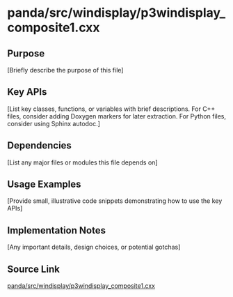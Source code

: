 # panda/src/windisplay/p3windisplay_composite1.cxx

## Purpose
[Briefly describe the purpose of this file]

## Key APIs
[List key classes, functions, or variables with brief descriptions.
For C++ files, consider adding Doxygen markers for later extraction.
For Python files, consider using Sphinx autodoc.]

## Dependencies
[List any major files or modules this file depends on]

## Usage Examples
[Provide small, illustrative code snippets demonstrating how to use the key APIs]

## Implementation Notes
[Any important details, design choices, or potential gotchas]

## Source Link
[panda/src/windisplay/p3windisplay_composite1.cxx](link_to_source_repository/panda/src/windisplay/p3windisplay_composite1.cxx)
